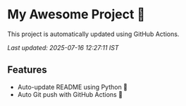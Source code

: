 # My Awesome Project 🚀

This project is automatically updated using GitHub Actions.

_Last updated: 2025-07-16 12:27:11 IST_

## Features
- Auto-update README using Python 🐍
- Auto Git push with GitHub Actions 🤖
